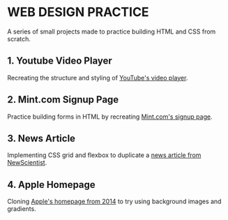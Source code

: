 # WEB DESIGN PRACTICE

A series of small projects made to practice building HTML and CSS from scratch.

## 1. Youtube Video Player

Recreating the structure and styling of [YouTube's video player](https://www.youtube.com/watch?v=wGF7PswOENQ&ab_channel=LordHuron).

## 2. Mint.com Signup Page

Practice building forms in HTML by recreating [Mint.com's signup page](https://accounts.intuit.com/signup).

## 3. News Article

Implementing CSS grid and flexbox to duplicate a [news article from NewScientist](https://www.newscientist.com/article/2286218-ancient-lake-in-marss-gale-crater-may-have-actually-been-a-small-pond/).

## 4. Apple Homepage

Cloning [Apple's homepage from 2014](https://web.archive.org/web/20140301004610/http://www.apple.com/) to try using background images and gradients.
